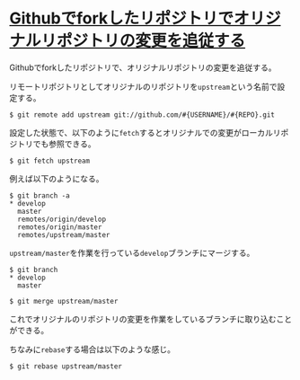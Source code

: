 # [Githubでforkしたリポジトリでオリジナルリポジトリの変更を追従する](/2015/06/02/github-fork-usage.html)

Githubでforkしたリポジトリで、オリジナルリポジトリの変更を追従する。

リモートリポジトリとしてオリジナルのリポジトリを`upstream`という名前で設定する。

```
$ git remote add upstream git://github.com/#{USERNAME}/#{REPO}.git
```

設定した状態で、以下のように`fetch`するとオリジナルでの変更がローカルリポジトリでも参照できる。

```
$ git fetch upstream
```

例えば以下のようになる。

```
$ git branch -a
* develop
  master
  remotes/origin/develop
  remotes/origin/master
  remotes/upstream/master
```

`upstream/master`を作業を行っている`develop`ブランチにマージする。

```
$ git branch
* develop
  master

$ git merge upstream/master
```

これでオリジナルのリポジトリの変更を作業をしているブランチに取り込むことができる。

ちなみに`rebase`する場合は以下のような感じ。

```
$ git rebase upstream/master
```

